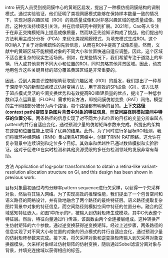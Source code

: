 intro
研究人员受到视网膜中心的黄斑区启发，提出了一种模仿视网膜结构的调制模式。通过实验验证，他们证明了类视网膜模式能够在保持样本数量一致的情况下，实现对感兴趣区域（ROI）的高质量成像和对非感兴趣区域的低质量成像。随后，这种方法持续吸引关注，并在后续研究中得到扩展。2021年，Cao等人专注于在非正交掩模矩阵上提高成像质量，然而缺乏先验知识构成了挑战。他们提出的方法利用主成分分析（PCA）来优化类视网膜模式，为填充模式生成ROI。这个ROI纳入了关于对象稀疏性的先验信息，从而在ROI中提高了成像质量。然而，文献中的黄斑区域不能根据对象的不同大小和位置快速自适应调整。因此，这个区域不适合更复杂的现实生活场景。例如，在某些情况下，我们希望专注于道路上的车辆、行人或其他具有不同大小和位置的ROI，同时忽略其他背景区域。因此，动态地用包含这些关键目标的部分覆盖黄斑区域是非常重要的。





因此，受到人类意识控制眼睛获取感兴趣区域（ROI）的启发，我们提出了一种基于深度学习的新型凹点模式仿射变换方法，用于高效的SPI成像（GI）。该方法基于凹点模式灵活的空间变换优势和有效提高ROI重建质量的优点，提出了一种低参数和浮点运算量（FLOPs）需求的新方法，即视网膜仿射变换（RAT）网络。模型的主干网络部分被分为两个路径，每个路径都有明确的目的。**上下文路径(context path)提取复杂图片背景中对象的特征信息**，而**空间路径则模拟空间中特征的位置分布**。两条路径的信息实现了对不同大小和位置的目标的变量分辨率凹点pattern的并行自适应变化，通过预测少量的仿射矩阵参数来完成。所提出的架构在速度和位置性能上取得了优异的结果。此外，为了同时进行多目标ROI检测，我们将循环神经网络（RNN）集成到RAT网络中，创建了RNN-RAT网络。这允许在复杂背景中连续识别和定位多个目标。其效率和优越性已通过数值模拟和实验验证。这对于促进GI在实时检测和其他资源受限的多任务检测领域的发展非常有帮助。

方法
Application of log-polar transformation to obtain a retina-like variant-resolution allocation structure on GI, and this design has been shown
in previous work.

目标对象最初通过均匀分辨率pattern sequence进行欠采样，以获得一个欠采样对象，然后将其输入网络。为了实现高效的推理性能，我们提出了一个包含空间和语义路径的网络设计，并有效地融合了两个路径的最终特征层。语义路径提取复杂图片背景中对象的特征信息，而空间路径则模拟空间中特征的位置分布。融合的区域感知特征嵌入，如图1中所示的F，被输入到仿射矩阵生成模块，其中C代表整个特征层。然后，特征向量通过f(·)传递，该函数由两个全连接层组成。这种转换产生仿射矩阵的六个参数。通过逆变换获得逆变换矩阵。经过上述步骤，两条路径的信息实现了对不同大小和位置的对象的凹点模式的并行自适应变化，通过预测少量的仿射矩阵参数来完成。接下来，将欠采样对象和逆变换矩阵输入到欠采样对象变换器模块，欠采样对象经过仿射矩阵的仿射变换，随后通过Sobel滤波分离对象与背景，并填充连接域以获得相应的标签。








